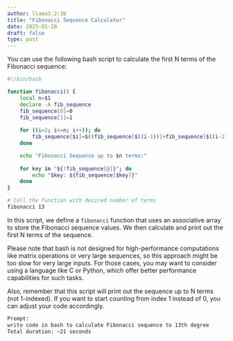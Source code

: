 ```yaml
---
author: llama3.2:3b
title: "Fibonacci Sequence Calculator"
date: 2025-01-20
draft: false
type: post
---
```

You can use the following bash script to calculate the first N terms of the Fibonacci sequence:

```bash
#!/bin/bash

function fibonacci() {
    local n=$1
    declare -A fib_sequence
    fib_sequence[0]=0
    fib_sequence[1]=1
    
    for ((i=2; i<=n; i++)); do
        fib_sequence[$i]=$((fib_sequence[$((i-1))]+fib_sequence[$((i-2))]))
    done

    echo "Fibonacci Sequence up to $n terms:"
    
    for key in "${!fib_sequence[@]}"; do
        echo "$key: ${fib_sequence[$key]}"
    done
}

# Call the function with desired number of terms
fibonacci 13
```

In this script, we define a `fibonacci` function that uses an associative array to store the Fibonacci sequence values. We then calculate and print out the first N terms of the sequence.

Please note that bash is not designed for high-performance computations like matrix operations or very large sequences, so this approach might be too slow for very large inputs. For those cases, you may want to consider using a language like C or Python, which offer better performance capabilities for such tasks.

Also, remember that this script will print out the sequence up to N terms (not 1-indexed). If you want to start counting from index 1 instead of 0, you can adjust your code accordingly.

```bash
Prompt:
write code in bash to calculate Fibonacci sequence to 13th degree
Total duration: ~21 seconds
```
